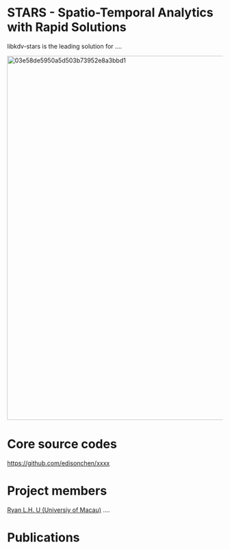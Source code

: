 # STARS - Spatio-Temporal Analytics with Rapid Solutions

libkdv-stars is the leading solution for ....

<img width="849" alt="03e58de5950a5d503b73952e8a3bbd1" src="https://user-images.githubusercontent.com/96175669/146165826-eef5f116-3e37-4bec-91dc-899af61fed18.png">

# Core source codes
https://github.com/edisonchen/xxxx

# Project members
[Ryan L.H. U (Universiy of Macau)](https://www.fst.um.edu.mo/personal/ryanlhu/)
.... 

# Publications
